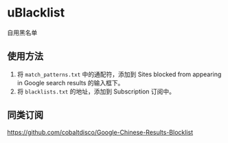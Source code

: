 # uBlacklist
自用黑名单

## 使用方法
1. 将 `match_patterns.txt` 中的通配符，添加到 Sites blocked from appearing in Google search results 的输入框下。
2. 将 `blacklists.txt` 的地址，添加到 Subscription 订阅中。

## 同类订阅
https://github.com/cobaltdisco/Google-Chinese-Results-Blocklist
